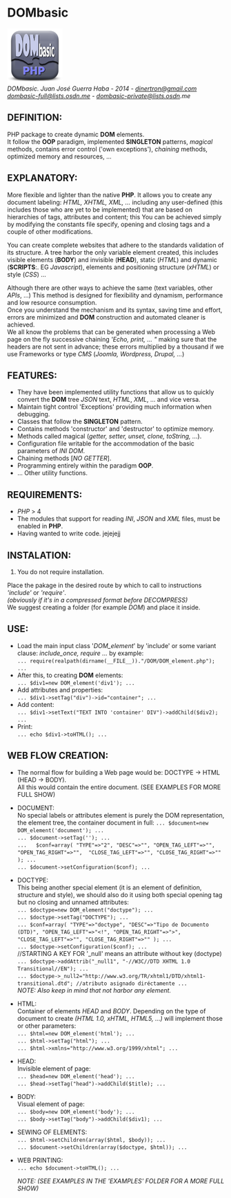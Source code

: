 # DOMbasic #
[![dombasic logo](img/DOMbasic_logo.png "DOMbasic GitHub page")](http://guerratron.github.io/DOMbasic "DOMbasic page")  
_DOMbasic. Juan José Guerra Haba - 2014 - dinertron@gmail.com  
dombasic-full@lists.osdn.me - dombasic-private@lists.osdn.me_

## DEFINITION: ##
PHP package to create dynamic __DOM__ elements.  
It follow the __OOP__ paradigm, implemented __SINGLETON__ patterns, _magical_ methods, contains error control ('own exceptions'), _chaining_ methods, optimized memory and resources, ...  

## EXPLANATORY: ##
More flexible and lighter than the native __PHP__. It allows you to create any document labeling: _HTML, XHTML, XML, ..._ 
including any user-defined (this includes those who are yet to be implemented) that are based on hierarchies of tags, 
attributes and content; this You can be achieved simply by modifying the constants file specify, opening and closing 
tags and a couple of other modifications.  

You can create complete websites that adhere to the standards validation of its structure. A tree harbor the only 
variable element created, this includes visible elements (__BODY__) and invisible (__HEAD__), static (_HTML_) and 
dynamic (__SCRIPTS__:. EG _Javascript_), elements and positioning structure (_xHTML_) or style (_CSS_) ...  

Although there are other ways to achieve the same (text variables, other _APIs_, ...) This method is designed for 
flexibility and dynamism, performance and low resource consumption.  
Once you understand the mechanism and its syntax, saving time and effort, errors are minimized and __DOM__ construction 
and automated cleaner is achieved.   
We all know the problems that can be generated when processing a Web page on the fly successive chaining
_'Echo, print, ... "_ making sure that the headers are not sent in advance; these errors multiplied by a thousand if 
we use Frameworks or type _CMS_ (_Joomla, Wordpress, Drupal, ..._)  

## FEATURES: ##
  * They have been implemented utility functions that allow us to quickly convert the __DOM__ tree
_JSON_ text, _HTML_, _XML_, ... and vice versa.
  * Maintain tight control 'Exceptions' providing much information when debugging.
  * Classes that follow the __SINGLETON__ pattern.
  * Contains methods 'constructor' and 'destructor' to optimize memory.
  * Methods called magical (_getter, setter, unset, clone, toString, ..._).
  * Configuration file writable for the accommodation of the basic parameters of _INI DOM_.
  * Chaining methods [_NO GETTER_].
  * Programming entirely within the paradigm __OOP__.
  * ... Other utility functions.

## REQUIREMENTS: ##
 * _PHP_ > 4
 * The modules that support for reading _INI_, _JSON_ and _XML_ files, must be enabled in __PHP__.
 * Having wanted to write code. jejejejj
 
## INSTALATION: ##
 1. You do not require installation.  
 
   Place the pakage in the desired route by which to call to instructions _'include'_ or _'require'_.  
   _(obviously if it's in a compressed format before DECOMPRESS)_  
  We suggest creating a folder (for example _DOM_) and place it inside. 

## USE: ##
 * Load the main input class '_DOM_element_' by 'include' or some variant clause: _include_once, require ..._ by example:  
   `... require(realpath(dirname(__FILE__))."/DOM/DOM_element.php"); ...`  
 * After this, to creating __DOM__ elements:  
   `... $div1=new DOM_element('div1'); ...`  
 * Add attributes and properties:  
   `... $div1->setTag("div")->id="container"; ...`  
 * Add content:  
   `... $div1->setText("TEXT INTO 'container' DIV")->addChild($div2); ...`  
 * Print:  
   `... echo $div1->toHTML(); ...`  

## WEB FLOW CREATION: ##
  * The normal flow for building a Web page would be: DOCTYPE -> HTML (HEAD -> BODY).  
    All this would contain the entire document. (SEE EXAMPLES FOR MORE FULL SHOW)  

  * DOCUMENT:  
	  No special labels or attributes element is purely the DOM representation, the element tree, the container document in full:
		  `... $document=new DOM_element('document'); ...`  
			`... $document->setTag(''); ...`  
			`...   $conf=array( "TYPE"=>"2", "DESC"=>"",
					               "OPEN_TAG_LEFT"=>"", "OPEN_TAG_RIGHT"=>"", 
					               "CLOSE_TAG_LEFT"=>"", "CLOSE_TAG_RIGHT"=>"" ); ...`  
			`... $document->setConfiguration($conf); ...`  

  * DOCTYPE:  
	  This being another special element (it is an element of definition, structure and style), we should also do it using both special 
		opening tag but no closing and unnamed attributes:  
		  `... $doctype=new DOM_element("doctype"); ...`  
			`... $doctype->setTag("DOCTYPE"); ...`  
			`... $conf=array( "TYPE"=>"doctype", "DESC"=>"Tipo de Documento (DTD)",
											 "OPEN_TAG_LEFT"=>"<!", "OPEN_TAG_RIGHT"=>">", 
											 "CLOSE_TAG_LEFT"=>"", "CLOSE_TAG_RIGHT"=>"" ); ...`  
			`... $doctype->setConfiguration($conf); ...`  
			//STARTING A KEY FOR '_null' means an attribute without key (doctype)  
			`... $doctype->addAttrib("_null1", "-//W3C//DTD XHTML 1.0 Transitional//EN"); ...`  
			`... $doctype->_null2="http://www.w3.org/TR/xhtml1/DTD/xhtml1-transitional.dtd"; //atributo asignado diréctamente ...`  
			_NOTE: Also keep in mind that not harbor any element._  

  * HTML:  
	  Container of elements _HEAD_ and _BODY_. Depending on the type of document to create _(HTML 1.0, xHTML, HTML5, ...)_ 
	  will implement those or other parameters:  
		  `... $html=new DOM_element('html'); ...`  
			`... $html->setTag("html"); ...`  
			`... $html->xmlns="http://www.w3.org/1999/xhtml"; ...`  

  * HEAD:  
	  Invisible element of page:  
		  `... $head=new DOM_element('head'); ...`  
		  `... $head->setTag("head")->addChild($title); ...`  

  * BODY:  
		Visual element of page:  
		  `... $body=new DOM_element('body'); ...`  
			`... $body->setTag("body")->addChild($div1); ...`  

  * SEWING OF ELEMENTS:  
	  `... $html->setChildren(array($html, $body)); ...`  
	  `... $document->setChildren(array($doctype, $html)); ...`  

  * WEB PRINTING:  
	  `... echo $document->toHTML(); ...`  

	_NOTE: (SEE EXAMPLES IN THE 'EXAMPLES' FOLDER FOR A MORE FULL SHOW)_  

